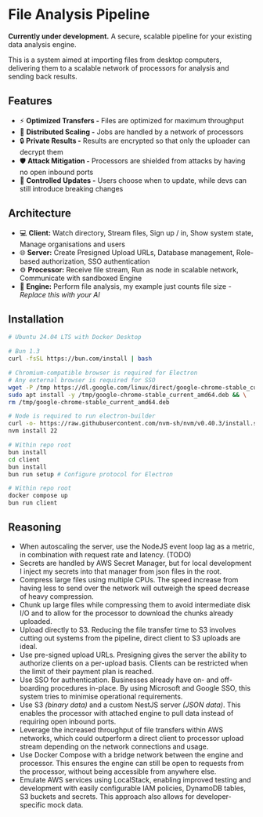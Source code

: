 # File Analysis Pipeline

**Currently under development.** A secure, scalable pipeline for your existing data analysis engine.

This is a system aimed at importing files from desktop computers, delivering them to a scalable network of processors for analysis and sending back results.

## Features

- ⚡️ **Optimized Transfers -** Files are optimized for maximum throughput
- 🚀 **Distributed Scaling -** Jobs are handled by a network of processors
- 🔒 **Private Results -** Results are encrypted so that only the uploader can decrypt them
- 🛡️ **Attack Mitigation -** Processors are shielded from attacks by having no open inbound ports
- 🔄 **Controlled Updates -** Users choose when to update, while devs can still introduce breaking changes

## Architecture

- 💻 **Client:** Watch directory, Stream files, Sign up / in, Show system state, Manage organisations and users
- 🌐 **Server:** Create Presigned Upload URLs, Database management, Role-based authorization, SSO authentication
- ⚙️ **Processor:** Receive file stream, Run as node in scalable network, Communicate with sandboxed Engine
- 🤖 **Engine:** Perform file analysis, my example just counts file size _- Replace this with your AI_

## Installation

```bash
# Ubuntu 24.04 LTS with Docker Desktop

# Bun 1.3
curl -fsSL https://bun.com/install | bash

# Chromium-compatible browser is required for Electron
# Any external browser is required for SSO
wget -P /tmp https://dl.google.com/linux/direct/google-chrome-stable_current_amd64.deb && \
sudo apt install -y /tmp/google-chrome-stable_current_amd64.deb && \
rm /tmp/google-chrome-stable_current_amd64.deb

# Node is required to run electron-builder
curl -o- https://raw.githubusercontent.com/nvm-sh/nvm/v0.40.3/install.sh | bash
nvm install 22

# Within repo root
bun install
cd client
bun install
bun run setup # Configure protocol for Electron

# Within repo root
docker compose up
bun run client
```

## Reasoning

- When autoscaling the server, use the NodeJS event loop lag as a metric, in combination with request rate and latency. (TODO)
- Secrets are handled by AWS Secret Manager, but for local development I inject my secrets into that manager from json files in the root.
- Compress large files using multiple CPUs. The speed increase from having less to send over the network will outweigh the speed decrease of heavy compression.
- Chunk up large files while compressing them to avoid intermediate disk I/O and to allow for the processor to download the chunks already uploaded.
- Upload directly to S3. Reducing the file transfer time to S3 involves cutting out systems from the pipeline, direct client to S3 uploads are ideal.
- Use pre-signed upload URLs. Presigning gives the server the ability to authorize clients on a per-upload basis. Clients can be restricted when the limit of their payment plan is reached.
- Use SSO for authentication. Businesses already have on- and off-boarding procedures in-place. By using Microsoft and Google SSO, this system tries to minimise operational requirements.
- Use S3 _(binary data)_ and a custom NestJS server _(JSON data)_. This enables the processor with attached engine to pull data instead of requiring open inbound ports.
- Leverage the increased throughput of file transfers within AWS networks, which could outperform a direct client to processor upload stream depending on the network connections and usage.
- Use Docker Compose with a bridge network between the engine and processor. This ensures the engine can still be open to requests from the processor, without being accessible from anywhere else.
- Emulate AWS services using LocalStack, enabling improved testing and development with easily configurable IAM policies, DynamoDB tables, S3 buckets and secrets. This approach also allows for developer-specific mock data.
